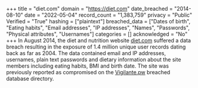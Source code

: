 +++
title = "diet.com"
domain = "https://diet.com"
date_breached = "2014-08-10"
date = "2022-05-04"
record_count = "1,383,759"
privacy = "Public"
Verified = "True"
hashing = ["plaintext"]
breached_data = ["Dates of birth", "Eating habits", "Email addresses", "IP addresses", "Names", "Passwords", "Physical attributes", "Usernames"]
categories = []
acknowledged = "No"
+++
In August 2014, the diet and nutrition website <a href="https://diet.com/" target="_blank" rel="noopener">diet.com</a> suffered a data breach resulting in the exposure of 1.4 million unique user records dating back as far as 2004. The data contained email and IP addresses, usernames, plain text passwords and dietary information about the site members including eating habits, BMI and birth date. The site was previously reported as compromised on the <a href="https://vigilante.pw/" target="_blank" rel="noopener">Vigilante.pw</a> breached database directory.
